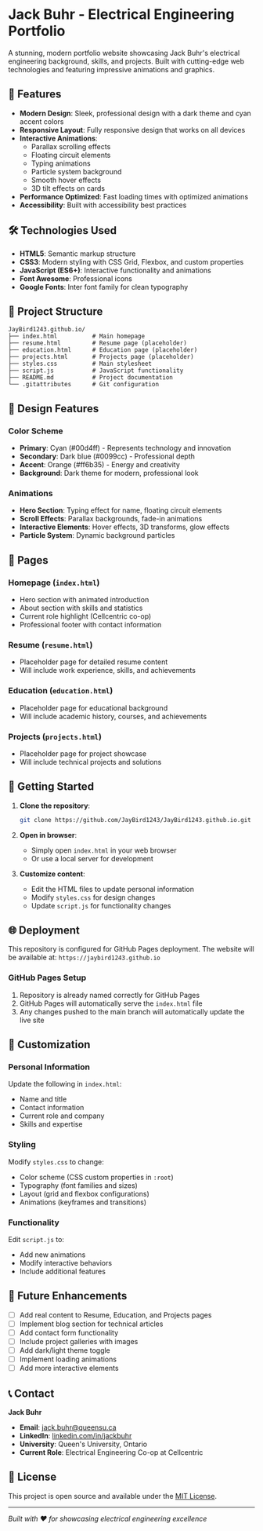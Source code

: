 # Jack Buhr - Electrical Engineering Portfolio

A stunning, modern portfolio website showcasing Jack Buhr's electrical engineering background, skills, and projects. Built with cutting-edge web technologies and featuring impressive animations and graphics.

## 🚀 Features

- **Modern Design**: Sleek, professional design with a dark theme and cyan accent colors
- **Responsive Layout**: Fully responsive design that works on all devices
- **Interactive Animations**: 
  - Parallax scrolling effects
  - Floating circuit elements
  - Typing animations
  - Particle system background
  - Smooth hover effects
  - 3D tilt effects on cards
- **Performance Optimized**: Fast loading times with optimized animations
- **Accessibility**: Built with accessibility best practices

## 🛠️ Technologies Used

- **HTML5**: Semantic markup structure
- **CSS3**: Modern styling with CSS Grid, Flexbox, and custom properties
- **JavaScript (ES6+)**: Interactive functionality and animations
- **Font Awesome**: Professional icons
- **Google Fonts**: Inter font family for clean typography

## 📁 Project Structure

```
JayBird1243.github.io/
├── index.html          # Main homepage
├── resume.html         # Resume page (placeholder)
├── education.html      # Education page (placeholder)
├── projects.html       # Projects page (placeholder)
├── styles.css          # Main stylesheet
├── script.js           # JavaScript functionality
├── README.md           # Project documentation
└── .gitattributes      # Git configuration
```

## 🎨 Design Features

### Color Scheme
- **Primary**: Cyan (#00d4ff) - Represents technology and innovation
- **Secondary**: Dark blue (#0099cc) - Professional depth
- **Accent**: Orange (#ff6b35) - Energy and creativity
- **Background**: Dark theme for modern, professional look

### Animations
- **Hero Section**: Typing effect for name, floating circuit elements
- **Scroll Effects**: Parallax backgrounds, fade-in animations
- **Interactive Elements**: Hover effects, 3D transforms, glow effects
- **Particle System**: Dynamic background particles

## 📱 Pages

### Homepage (`index.html`)
- Hero section with animated introduction
- About section with skills and statistics
- Current role highlight (Cellcentric co-op)
- Professional footer with contact information

### Resume (`resume.html`)
- Placeholder page for detailed resume content
- Will include work experience, skills, and achievements

### Education (`education.html`)
- Placeholder page for educational background
- Will include academic history, courses, and achievements

### Projects (`projects.html`)
- Placeholder page for project showcase
- Will include technical projects and solutions

## 🚀 Getting Started

1. **Clone the repository**:
   ```bash
   git clone https://github.com/JayBird1243/JayBird1243.github.io.git
   ```

2. **Open in browser**:
   - Simply open `index.html` in your web browser
   - Or use a local server for development

3. **Customize content**:
   - Edit the HTML files to update personal information
   - Modify `styles.css` for design changes
   - Update `script.js` for functionality changes

## 🌐 Deployment

This repository is configured for GitHub Pages deployment. The website will be available at:
`https://jaybird1243.github.io`

### GitHub Pages Setup
1. Repository is already named correctly for GitHub Pages
2. GitHub Pages will automatically serve the `index.html` file
3. Any changes pushed to the main branch will automatically update the live site

## 📝 Customization

### Personal Information
Update the following in `index.html`:
- Name and title
- Contact information
- Current role and company
- Skills and expertise

### Styling
Modify `styles.css` to change:
- Color scheme (CSS custom properties in `:root`)
- Typography (font families and sizes)
- Layout (grid and flexbox configurations)
- Animations (keyframes and transitions)

### Functionality
Edit `script.js` to:
- Add new animations
- Modify interactive behaviors
- Include additional features

## 🎯 Future Enhancements

- [ ] Add real content to Resume, Education, and Projects pages
- [ ] Implement blog section for technical articles
- [ ] Add contact form functionality
- [ ] Include project galleries with images
- [ ] Add dark/light theme toggle
- [ ] Implement loading animations
- [ ] Add more interactive elements

## 📞 Contact

**Jack Buhr**
- **Email**: jack.buhr@queensu.ca
- **LinkedIn**: [linkedin.com/in/jackbuhr](https://linkedin.com/in/jackbuhr)
- **University**: Queen's University, Ontario
- **Current Role**: Electrical Engineering Co-op at Cellcentric

## 📄 License

This project is open source and available under the [MIT License](LICENSE).

---

*Built with ❤️ for showcasing electrical engineering excellence* 